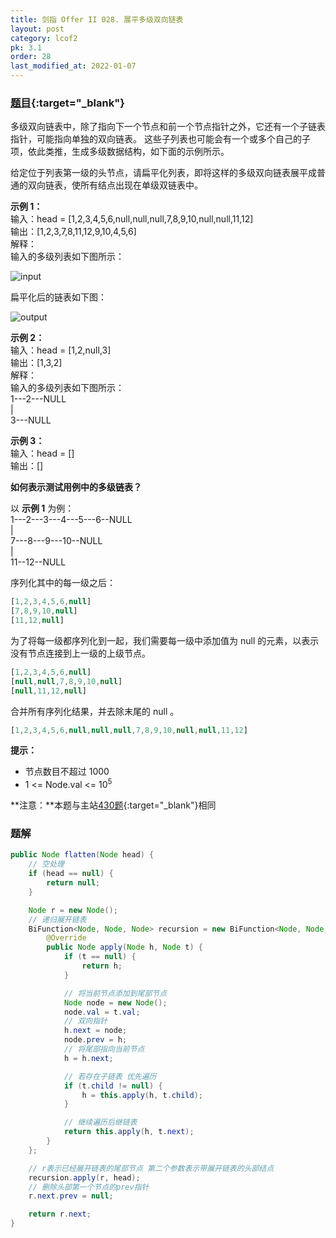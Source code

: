 ```yaml
---
title: 剑指 Offer II 028. 展平多级双向链表
layout: post
category: lcof2
pk: 3.1
order: 28
last_modified_at: 2022-01-07
---
```


### [题目](https://leetcode-cn.com/problems/Qv1Da2/){:target="_blank"}

多级双向链表中，除了指向下一个节点和前一个节点指针之外，它还有一个子链表指针，可能指向单独的双向链表。
这些子列表也可能会有一个或多个自己的子项，依此类推，生成多级数据结构，如下面的示例所示。

给定位于列表第一级的头节点，请扁平化列表，即将这样的多级双向链表展平成普通的双向链表，使所有结点出现在单级双链表中。

**示例 1：**  
输入：head = [1,2,3,4,5,6,null,null,null,7,8,9,10,null,null,11,12]  
输出：[1,2,3,7,8,11,12,9,10,4,5,6]  
解释：  
输入的多级列表如下图所示：  

![input](https://cdn.jsdelivr.net/gh/PasseRR/JavaLeetCode/docs/images/3/028/multilevellinkedlist.png)

扁平化后的链表如下图：

![output](https://cdn.jsdelivr.net/gh/PasseRR/JavaLeetCode/docs/images/3/028/multilevellinkedlistflattened.png)

**示例 2：**  
输入：head = [1,2,null,3]  
输出：[1,3,2]  
解释：  
输入的多级列表如下图所示：  
1---2---NULL  
|  
3---NULL

**示例 3：**  
输入：head = []  
输出：[]

**如何表示测试用例中的多级链表？**

以 **示例 1** 为例：  
1---2---3---4---5---6--NULL  
|  
7---8---9---10--NULL  
|  
11--12--NULL  

序列化其中的每一级之后：

```js
[1,2,3,4,5,6,null]
[7,8,9,10,null]
[11,12,null]
```

为了将每一级都序列化到一起，我们需要每一级中添加值为 null 的元素，以表示没有节点连接到上一级的上级节点。

```js
[1,2,3,4,5,6,null]
[null,null,7,8,9,10,null]
[null,11,12,null]
```

合并所有序列化结果，并去除末尾的 null 。

```js
[1,2,3,4,5,6,null,null,null,7,8,9,10,null,null,11,12]
```

**提示：**
- 节点数目不超过 1000
- 1 <= Node.val <= 10<sup>5</sup>

**注意：**本题与主站[430题](https://leetcode-cn.com/problems/flatten-a-multilevel-doubly-linked-list/){:target="_blank"}相同

### 题解

```java
public Node flatten(Node head) {
    // 空处理
    if (head == null) {
        return null;
    }

    Node r = new Node();
    // 递归展开链表
    BiFunction<Node, Node, Node> recursion = new BiFunction<Node, Node, Node>() {
        @Override
        public Node apply(Node h, Node t) {
            if (t == null) {
                return h;
            }

            // 将当前节点添加到尾部节点
            Node node = new Node();
            node.val = t.val;
            // 双向指针
            h.next = node;
            node.prev = h;
            // 将尾部指向当前节点
            h = h.next;

            // 若存在子链表 优先遍历
            if (t.child != null) {
                h = this.apply(h, t.child);
            }

            // 继续遍历后继链表
            return this.apply(h, t.next);
        }
    };

    // r表示已经展开链表的尾部节点 第二个参数表示带展开链表的头部结点 
    recursion.apply(r, head);
    // 删除头部第一个节点的prev指针
    r.next.prev = null;

    return r.next;
}
```